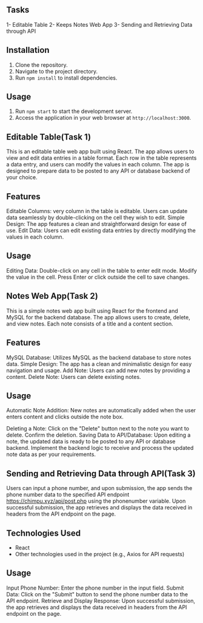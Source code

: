 ## Tasks

1- Editable Table
2- Keeps Notes Web App
3- Sending and Retrieving Data through API

## Installation

1. Clone the repository.
2. Navigate to the project directory.
3. Run `npm install` to install dependencies.

## Usage

1. Run `npm start` to start the development server.
2. Access the application in your web browser at `http://localhost:3000`.

## Editable Table(Task 1)

This is an editable table web app built using React. The app allows users to view and edit data entries in a table format. Each row in the table represents a data entry, and users can modify the values in each column. The app is designed to prepare data to be posted to any API or database backend of your choice.

## Features

Editable Columns: very column in the table is editable. Users can update data seamlessly by double-clicking on the cell they wish to edit.
Simple Design: The app features a clean and straightforward design for ease of use.
Edit Data: Users can edit existing data entries by directly modifying the values in each column.

## Usage

Editing Data:
Double-click on any cell in the table to enter edit mode.
Modify the value in the cell.
Press Enter or click outside the cell to save changes.

## Notes Web App(Task 2)

This is a simple notes web app built using React for the frontend and MySQL for the backend database. The app allows users to create, delete, and view notes. Each note consists of a title and a content section.

## Features

MySQL Database: Utilizes MySQL as the backend database to store notes data.
Simple Design: The app has a clean and minimalistic design for easy navigation and usage.
Add Note: Users can add new notes by providing a content.
Delete Note: Users can delete existing notes.

## Usage

Automatic Note Addition:
New notes are automatically added when the user enters content and clicks outside the note box.

Deleting a Note:
Click on the "Delete" button next to the note you want to delete.
Confirm the deletion.
Saving Data to API/Database:
Upon editing a note, the updated data is ready to be posted to any API or database backend.
Implement the backend logic to receive and process the updated note data as per your requirements.

## Sending and Retrieving Data through API(Task 3)

Users can input a phone number, and upon submission, the app sends the phone number data to the specified API endpoint https://chimpu.xyz/api/post.php using the phonenumber variable. Upon successful submission, the app retrieves and displays the data received in headers from the API endpoint on the page.

## Technologies Used

- React
- Other technologies used in the project (e.g., Axios for API requests)

## Usage

Input Phone Number:
Enter the phone number in the input field.
Submit Data:
Click on the "Submit" button to send the phone number data to the API endpoint.
Retrieve and Display Response:
Upon successful submission, the app retrieves and displays the data received in headers from the API endpoint on the page.
